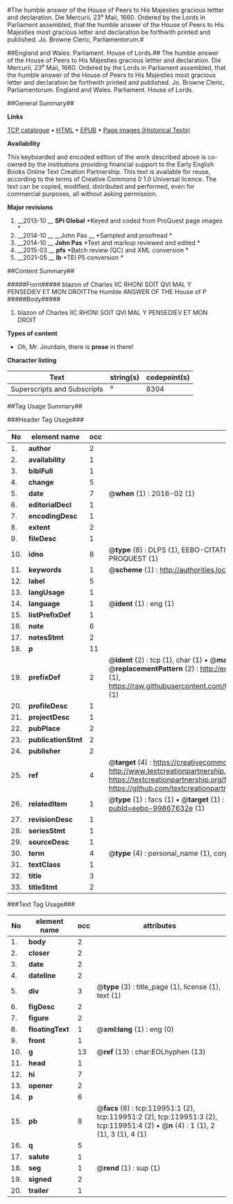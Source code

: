 #The humble answer of the House of Peers to His Majesties gracious lettter and declaration. Die Mercurii, 23⁰ Maii, 1660. Ordered by the Lords in Parliament assembled, that the humble answer of the House of Peers to His Majesties most gracious letter and declaration be forthwith printed and published. Jo. Browne Cleric, Parliamentorum.#

##England and Wales. Parliament. House of Lords.##
The humble answer of the House of Peers to His Majesties gracious lettter and declaration. Die Mercurii, 23⁰ Maii, 1660. Ordered by the Lords in Parliament assembled, that the humble answer of the House of Peers to His Majesties most gracious letter and declaration be forthwith printed and published. Jo. Browne Cleric, Parliamentorum.
England and Wales. Parliament. House of Lords.

##General Summary##

**Links**

[TCP catalogue](http://www.ota.ox.ac.uk/tcp/)  • 
[HTML](http://tei.it.ox.ac.uk/tcp/Texts-HTML/free/A83/A83898.html)  • 
[EPUB](http://tei.it.ox.ac.uk/tcp/Texts-EPUB/free/A83/A83898.epub) • 
[Page images (Historical Texts)](https://historicaltexts.jisc.ac.uk/eebo-99867632e)

**Availability**

This keyboarded and encoded edition of the work described above is co-owned by the
    institutions providing financial support to the Early English Books Online Text Creation
    Partnership. This text is available for reuse, according to the terms of  Creative Commons 0 1.0 Universal
    licence. The text can be copied, modified, distributed and performed, even for commercial
    purposes, all without asking permission.

**Major revisions**

1. __2013-10 __ __SPi Global__ *Keyed and coded from ProQuest page images *
1. __2014-10 __ __John Pas __ *Sampled and proofread *
1. __2014-10 __ __John Pas__ *Text and markup reviewed and edited *
1. __2015-03 __ __pfs__ *Batch review (QC) and XML conversion *
1. __2021-05 __ __lb__ *TEI P5 conversion *

##Content Summary##

#####Front#####
blazon of Charles IIC RHONI SOIT QVI MAL Y PENSEDIEV ET MON DROITThe Humble ANSWER OF THE House of P
#####Body#####

1. blazon of Charles IIC RHONI SOIT QVI MAL Y PENSEDIEV ET MON DROIT

**Types of content**

  * Oh, Mr. Jourdain, there is **prose** in there!

**Character listing**


|Text|string(s)|codepoint(s)|
|---|---|---|
|Superscripts             and Subscripts|⁰|8304|

##Tag Usage Summary##

###Header Tag Usage###

|No|element name|occ|attributes|
|---|---|---|---|
|1.|__author__|2||
|2.|__availability__|1||
|3.|__biblFull__|1||
|4.|__change__|5||
|5.|__date__|7| @__when__ (1) : 2016-02 (1)|
|6.|__editorialDecl__|1||
|7.|__encodingDesc__|1||
|8.|__extent__|2||
|9.|__fileDesc__|1||
|10.|__idno__|8| @__type__ (8) : DLPS (1), EEBO-CITATION (1), VID (1), EEBO-PROQUEST (1), STC (3), PROQUEST (1)|
|11.|__keywords__|1| @__scheme__ (1) : http://authorities.loc.gov/ (1)|
|12.|__label__|5||
|13.|__langUsage__|1||
|14.|__language__|1| @__ident__ (1) : eng (1)|
|15.|__listPrefixDef__|1||
|16.|__note__|6||
|17.|__notesStmt__|2||
|18.|__p__|11||
|19.|__prefixDef__|2| @__ident__ (2) : tcp (1), char (1)  •  @__matchPattern__ (2) : ([0-9\-]+):([0-9IVX]+) (1), (.+) (1)  •  @__replacementPattern__ (2) : http://eebo.chadwyck.com/downloadtiff?vid=$1&page=$2 (1), https://raw.githubusercontent.com/textcreationpartnership/Texts/master/tcpchars.xml#$1 (1)|
|20.|__profileDesc__|1||
|21.|__projectDesc__|1||
|22.|__pubPlace__|2||
|23.|__publicationStmt__|2||
|24.|__publisher__|2||
|25.|__ref__|4| @__target__ (4) : https://creativecommons.org/publicdomain/zero/1.0/ (1), http://www.textcreationpartnership.org/docs/. (1), https://textcreationpartnership.org/faq/#faq05 (1), https://github.com/textcreationpartnership (1)|
|26.|__relatedItem__|1| @__type__ (1) : facs (1)  •  @__target__ (1) : https://data.historicaltexts.jisc.ac.uk/view?pubId=eebo-99867632e (1)|
|27.|__revisionDesc__|1||
|28.|__seriesStmt__|1||
|29.|__sourceDesc__|1||
|30.|__term__|4| @__type__ (4) : personal_name (1), corporate_name (1), geographic_name (2)|
|31.|__textClass__|1||
|32.|__title__|3||
|33.|__titleStmt__|2||


###Text Tag Usage###

|No|element name|occ|attributes|
|---|---|---|---|
|1.|__body__|2||
|2.|__closer__|2||
|3.|__date__|2||
|4.|__dateline__|2||
|5.|__div__|3| @__type__ (3) : title_page (1), license (1), text (1)|
|6.|__figDesc__|2||
|7.|__figure__|2||
|8.|__floatingText__|1| @__xml:lang__ (1) : eng (0)|
|9.|__front__|1||
|10.|__g__|13| @__ref__ (13) : char:EOLhyphen (13)|
|11.|__head__|1||
|12.|__hi__|7||
|13.|__opener__|2||
|14.|__p__|6||
|15.|__pb__|8| @__facs__ (8) : tcp:119951:1 (2), tcp:119951:2 (2), tcp:119951:3 (2), tcp:119951:4 (2)  •  @__n__ (4) : 1 (1), 2 (1), 3 (1), 4 (1)|
|16.|__q__|5||
|17.|__salute__|1||
|18.|__seg__|1| @__rend__ (1) : sup (1)|
|19.|__signed__|2||
|20.|__trailer__|1||

